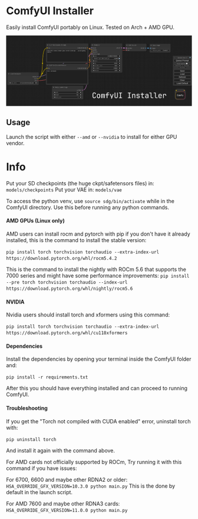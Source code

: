 # ComfyUI Installer
Easily install ComfyUI portably on Linux.
Tested on Arch + AMD GPU.

![ComfyUI Screenshot](comfyui_screenshot.png)

## Usage
Launch the script with either `--amd` or `--nvidia` to install for either GPU vendor.


# Info
Put your SD checkpoints (the huge ckpt/safetensors files) in: `models/checkpoints`
Put your VAE in: `models/vae`

To access the python venv, use `source sdg/bin/activate` while in the ComfyUI directory.
Use this before running any python commands.


#### AMD GPUs (Linux only)
AMD users can install rocm and pytorch with pip if you don't have it already installed, this is the command to install the stable version:

```pip install torch torchvision torchaudio --extra-index-url https://download.pytorch.org/whl/rocm5.4.2```

This is the command to install the nightly with ROCm 5.6 that supports the 7000 series and might have some performance improvements:
```pip install --pre torch torchvision torchaudio --index-url https://download.pytorch.org/whl/nightly/rocm5.6```


#### NVIDIA
Nvidia users should install torch and xformers using this command:

```pip install torch torchvision torchaudio --extra-index-url https://download.pytorch.org/whl/cu118xformers```


#### Dependencies
Install the dependencies by opening your terminal inside the ComfyUI folder and:

```pip install -r requirements.txt```

After this you should have everything installed and can proceed to running ComfyUI.


#### Troubleshooting
If you get the "Torch not compiled with CUDA enabled" error, uninstall torch with:

```pip uninstall torch```

And install it again with the command above.

For AMD cards not officially supported by ROCm,
Try running it with this command if you have issues:

For 6700, 6600 and maybe other RDNA2 or older: ```HSA_OVERRIDE_GFX_VERSION=10.3.0 python main.py```
This is the done by default in the launch script.

For AMD 7600 and maybe other RDNA3 cards: ```HSA_OVERRIDE_GFX_VERSION=11.0.0 python main.py```
